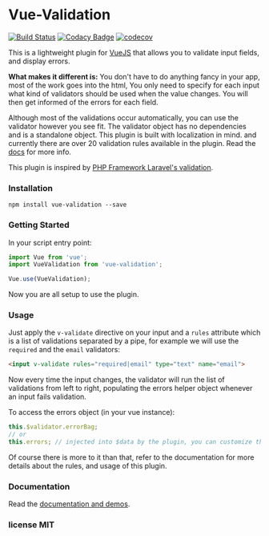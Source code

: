 # Vue-Validation
[![Build Status](https://travis-ci.org/logaretm/vue-validation.svg?branch=master)](https://travis-ci.org/logaretm/vue-validation)
[![Codacy Badge](https://api.codacy.com/project/badge/Grade/db5e216c54e1438a94ad2bf1c0b515cc)](https://www.codacy.com/app/logaretm1/vue-validation?utm_source=github.com&amp;utm_medium=referral&amp;utm_content=logaretm/vue-validation&amp;utm_campaign=Badge_Grade)
[![codecov](https://codecov.io/gh/logaretm/vue-validation/branch/master/graph/badge.svg)](https://codecov.io/gh/logaretm/vue-validation)

This is a lightweight plugin for [VueJS](https://vuejs.org/) that allows you to validate input fields, and display errors.

**What makes it different is:** You don't have to do anything fancy in your app, most of the work goes into the html, You only need to specify for each input what kind of validators should be used when the value changes. You will then get informed of the errors for each field.

Although most of the validations occur automatically, you can use the validator however you see fit. The validator object has no dependencies and is a standalone object. This plugin is built with localization in mind. and currently there are over 20 validation rules available in the plugin. Read the [docs](https://logaretm.github.io/vue-validation/) for more info.

This plugin is inspired by [PHP Framework Laravel's validation](https://laravel.com/).

### Installation

```
npm install vue-validation --save
```

### Getting Started

In your script entry point:
```javascript
import Vue from 'vue';
import VueValidation from 'vue-validation';

Vue.use(VueValidation);
```

Now you are all setup to use the plugin.

### Usage

Just apply the `v-validate` directive on your input and a `rules` attribute which is a list of validations separated by a pipe, for example we will use the `required` and the `email` validators:

```html
<input v-validate rules="required|email" type="text" name="email">
```

Now every time the input changes, the validator will run the list of validations from left to right, populating the errors helper object whenever an input fails validation.

To access the errors object (in your vue instance):

```javascript
this.$validator.errorBag;
// or
this.errors; // injected into $data by the plugin, you can customize the property name.
```

Of course there is more to it than that, refer to the documentation for more details about the rules, and usage of this plugin.

### Documentation

Read the [documentation and demos](https://logaretm.github.io/vue-validation/).

### license MIT
